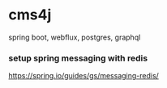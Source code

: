 # cms4j
spring boot, webflux, postgres, graphql

### setup spring messaging with redis

https://spring.io/guides/gs/messaging-redis/
